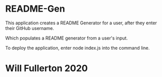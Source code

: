 # README-Gen
This application creates a README Generator for a user, after they enter their GitHub username. 

Which populates a README generator from a user's input. 

To deploy the application, enter node index.js into the command line. 

# Will Fullerton 2020
